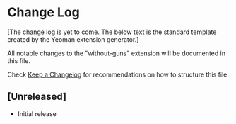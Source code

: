 # Change Log 
[The change log is yet to come. The below text is the standard template created by the Yeoman extension generator.]

All notable changes to the "without-guns" extension will be documented in this file. 
 
Check [Keep a Changelog](http://keepachangelog.com/) for recommendations on how to structure this file. 
 
## [Unreleased] 
- Initial release